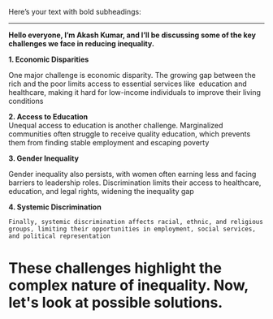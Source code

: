 Here’s your text with bold subheadings:

---

**Hello everyone, I’m Akash Kumar, and I’ll be discussing some of the key challenges we face in reducing inequality.**

**1. Economic Disparities**  

One major challenge is economic disparity. The growing gap between the rich and the poor limits access to essential services like` `education and healthcare, making it hard for low-income individuals to improve their living conditions

**2. Access to Education**  
Unequal access to education is another challenge. Marginalized communities often struggle to receive quality education, which prevents them from finding stable employment and escaping poverty

**3. Gender Inequality**  

Gender inequality also persists, with women often earning less and facing barriers to leadership roles. Discrimination limits their access to healthcare, education, and legal rights, widening the inequality gap

**4. Systemic Discrimination**  

`Finally, systemic discrimination affects racial, ethnic, and religious groups, limiting their opportunities in employment, social services, and political representation`

# These challenges highlight the complex nature of inequality. Now, let's look at possible solutions.

